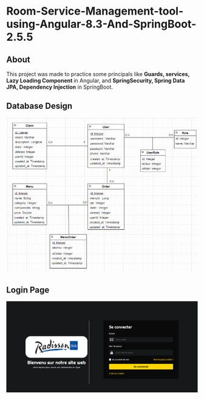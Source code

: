# Room-Service-Management-tool-using-Angular-8.3-And-SpringBoot-2.5.5

## About
This project was made to practice some principals like <b> Guards, services, Lazy Loading Component </b> in Angular, and <b>SpringSecurity, Spring Data JPA, Dependency Injection</b> in SpringBoot.

## Database Design
![](server/database.png)

## Login Page

![](client/src/assets/images/loginPage.png)

